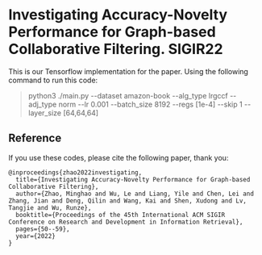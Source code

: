 # Investigating Accuracy-Novelty Performance for Graph-based Collaborative Filtering. SIGIR22
This is our Tensorflow implementation for the paper. Using the following command to run this code:
> python3 ./main.py --dataset amazon-book --alg_type lrgccf --adj_type norm --lr 0.001 --batch_size 8192 --regs [1e-4] --skip 1 --layer_size [64,64,64] 
## Reference
If you use these codes, please cite the following paper, thank you:
```
@inproceedings{zhao2022investigating,
  title={Investigating Accuracy-Novelty Performance for Graph-based Collaborative Filtering},
  author={Zhao, Minghao and Wu, Le and Liang, Yile and Chen, Lei and Zhang, Jian and Deng, Qilin and Wang, Kai and Shen, Xudong and Lv, Tangjie and Wu, Runze},
  booktitle={Proceedings of the 45th International ACM SIGIR Conference on Research and Development in Information Retrieval},
  pages={50--59},
  year={2022}
}
```
